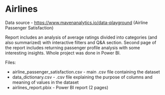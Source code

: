 # Airlines

Data source - https://www.mavenanalytics.io/data-playground (Airline Passenger Satisfaction)

Report includes an analysis of average ratings divided into categories (and also summarized) with interactive filters and Q&A section. Second page of the report includes returning passenger profile analysis with some interesting insights. Whole project was done in Power BI.

Files:
- airline_passenger_satisfaction.csv - main .csv file containing the dataset
- data_dictionary.csv - .csv file explaining the purpose of columns and meaning of values in the dataset
- airlines_report.pbix - Power BI report (2 pages)
